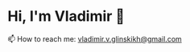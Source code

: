 # Hi, I'm Vladimir 👋

📫 How to reach me: <a href='mailto:vladimir.v.glinskikh@gmail.com'>vladimir.v.glinskikh@gmail.com</a>
</p>

